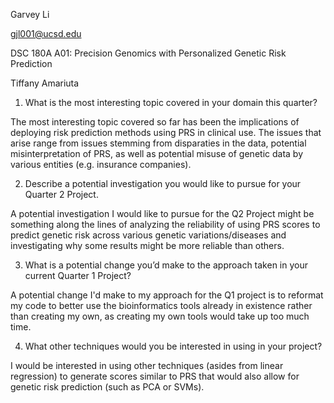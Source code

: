 Garvey Li

gjl001@ucsd.edu

DSC 180A A01: Precision Genomics with Personalized Genetic Risk Prediction

Tiffany Amariuta


1. What is the most interesting topic covered in your domain this quarter?

The most interesting topic covered so far has been the implications of deploying risk prediction methods using PRS in clinical use. The issues that arise range from issues stemming from disparaties in the data, potential misinterpretation of PRS, as well as potential misuse of genetic data by various entities (e.g. insurance companies). 

2. Describe a potential investigation you would like to pursue for your Quarter 2 Project.

A potential investigation I would like to pursue for the Q2 Project might be something along the lines of analyzing the reliability of using PRS scores to predict genetic risk across various genetic variations/diseases and investigating why some results might be more reliable than others.

3. What is a potential change you’d make to the approach taken in your current Quarter 1 Project?

A potential change I'd make to my approach for the Q1 project is to reformat my code to better use the bioinformatics tools already in existence rather than creating my own, as creating my own tools would take up too much time.

4. What other techniques would you be interested in using in your project?

I would be interested in using other techniques (asides from linear regression) to generate scores similar to PRS that would also allow for genetic risk prediction (such as PCA or SVMs).
